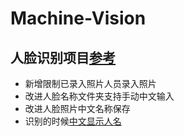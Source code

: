 # Machine-Vision
## 人脸识别项目[参考](https://github.com/coneypo/Dlib_face_recognition_from_camera)  
-  新增限制已录入照片人员录入照片  
-  改进人脸名称文件夹支持手动中文输入
-  改进人脸照片中文名称保存
-  识别的时候[中文显示人名](https://github.com/huangzy97/Machine-Vision/blob/master/face_reco.py)  
